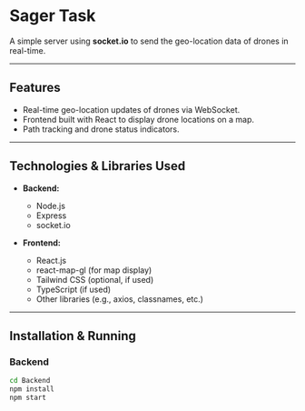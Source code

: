 # Sager Task

A simple server using **socket.io** to send the geo-location data of drones in real-time.

---

## Features

- Real-time geo-location updates of drones via WebSocket.
- Frontend built with React to display drone locations on a map.
- Path tracking and drone status indicators.

---

## Technologies & Libraries Used

- **Backend:**

  - Node.js
  - Express
  - socket.io

- **Frontend:**
  - React.js
  - react-map-gl (for map display)
  - Tailwind CSS (optional, if used)
  - TypeScript (if used)
  - Other libraries (e.g., axios, classnames, etc.)

---

## Installation & Running

### Backend

```bash
cd Backend
npm install
npm start
```
